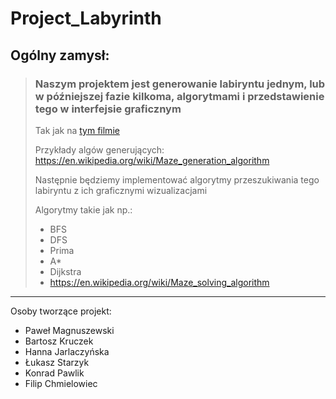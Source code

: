 # Project_Labyrinth
## Ogólny zamysł:
> ### Naszym projektem jest generowanie labiryntu jednym, lub w późniejszej fazie kilkoma, algorytmami i przedstawienie tego w interfejsie graficznym
> Tak jak na [tym filmie](https://youtu.be/6kv5HKPB1XU  "Maze-film")
>
> Przykłady algów generujących: https://en.wikipedia.org/wiki/Maze_generation_algorithm
> 
> Następnie będziemy implementować algorytmy przeszukiwania tego labiryntu z ich graficznymi wizualizacjami 
> 
>  Algorytmy takie jak np.: 
> * BFS
> * DFS
> * Prima
> * A*
> * Dijkstra
> * https://en.wikipedia.org/wiki/Maze_solving_algorithm

-----

Osoby tworzące projekt:
* Paweł Magnuszewski
* Bartosz Kruczek
* Hanna Jarlaczyńska
* Łukasz Starzyk
* Konrad Pawlik
* Filip Chmielowiec

